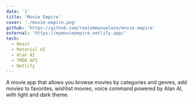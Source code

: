 ```yaml
---
date: '1'
title: 'Movie Empire'
cover: './movie-empire.png'
github: 'https://github.com/realemmanueleze/movie-empire'
external: 'https://mymovieempire.netlify.app/'
tech:
  - React
  - Material UI
  - Alan AI
  - TMDB API
  - Netlify
---
```


A movie app that allows you browse movies by categories and genres, add movies to favorites, wishlist movies, voice command powered by Alan AI, with light and dark theme.
